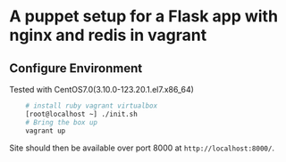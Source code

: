 A puppet setup for a Flask app with nginx and redis in vagrant
==============================================================================
## Configure Environment
Tested with CentOS7.0(3.10.0-123.20.1.el7.x86_64)
```bash
	# install ruby vagrant virtualbox
	[root@localhost ~] ./init.sh
    # Bring the box up
    vagrant up
```

Site should then be available over port 8000 at `http://localhost:8000/`.
